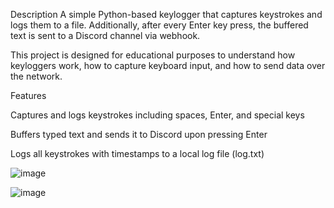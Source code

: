 Description
A simple Python-based keylogger that captures keystrokes and logs them to a file. Additionally, after every Enter key press, the buffered text is sent to a Discord channel via webhook.

This project is designed for educational purposes to understand how keyloggers work, how to capture keyboard input, and how to send data over the network.

Features

Captures and logs keystrokes including spaces, Enter, and special keys

Buffers typed text and sends it to Discord upon pressing Enter

Logs all keystrokes with timestamps to a local log file (log.txt)

![image](https://github.com/user-attachments/assets/10ee85ed-1364-40ff-8b07-77a03c0cd0bc)

![image](https://github.com/user-attachments/assets/25bb6441-da53-41be-b237-f1520cbb7e73)



